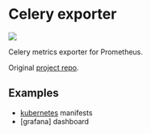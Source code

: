 # Celery exporter

[![](https://images.microbadger.com/badges/image/4ops/celery-exporter.svg)](https://hub.docker.com/r/4ops/celery-exporter "View on Docker Hub")

Celery metrics exporter for Prometheus.

Original [project repo](https://github.com/zerok/celery-prometheus-exporter.git).

## Examples

- [kubernetes] manifests
- [grafana] dashboard

[kubernetes]: https://github.com/4ops/celery-exporter/tree/master/examples/kubernetes
[garafana]: https://github.com/4ops/celery-exporter/blob/master/examples/garafana/dashboard.json
